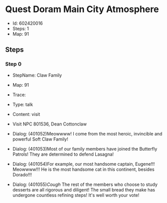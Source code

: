 # Quest Doram Main City Atmosphere

- Id: 602420016
- Steps: 1
- Map: 91

## Steps

### Step 0
- StepName:  Claw Family
- Map:  91
- Trace:  
- Type:  talk
- Content:  visit
- Visit NPC 801536, Dean Cottonclaw

- Dialog: (401052)Meowwww! I come from the most heroic, invincible and powerful Soft Claw Family!
- Dialog: (401053)Most of our family members have joined the Butterfly Patrols! They are determined to defend Lasagna!
- Dialog: (401054)For example, our most handsome captain, Eugene!!! Meowwww!!! He is the most handsome cat in this continent, besides Dorado!!!
- Dialog: (401055)*Cough* The rest of the members who choose to study desserts are all rigorous and diligent! The small bread they make has undergone countless refining steps! It's well worth your vote!


